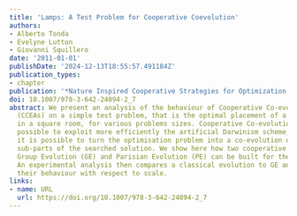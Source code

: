```yaml
---
title: 'Lamps: A Test Problem for Cooperative Coevolution'
authors:
- Alberto Tonda
- Evelyne Lutton
- Giovanni Squillero
date: '2011-01-01'
publishDate: '2024-12-13T18:55:57.491184Z'
publication_types:
- chapter
publication: '*Nature Inspired Cooperative Strategies for Optimization (NICSO 2011)*'
doi: 10.1007/978-3-642-24094-2_7
abstract: We present an analysis of the behaviour of Cooperative Co-evolution algorithms
  (CCEAs) on a simple test problem, that is the optimal placement of a set of lamps
  in a square room, for various problems sizes. Cooperative Co-evolution makes it
  possible to exploit more efficiently the artificial Darwinism scheme, as soon as
  it is possible to turn the optimisation problem into a co-evolution of interdependent
  sub-parts of the searched solution. We show here how two cooperative strategies,
  Group Evolution (GE) and Parisian Evolution (PE) can be built for the lamps problem.
  An experimental analysis then compares a classical evolution to GE and PE, and analyses
  their behaviour with respect to scale.
links:
- name: URL
  url: https://doi.org/10.1007/978-3-642-24094-2_7
---
```

